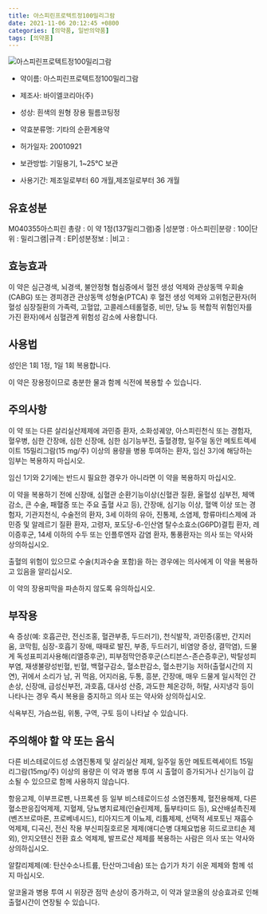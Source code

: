 ```yaml
---
title: 아스피린프로텍트정100밀리그람
date: 2021-11-06 20:12:45 +0800
categories: [의약품, 일반의약품]
tags: [의약품]
---
```

![아스피린프로텍트정100밀리그람](https://nedrug.mfds.go.kr/pbp/cmn/itemImageDownload/147427668455400184)

- 약이름: 아스피린프로텍트정100밀리그람
- 제조사: 바이엘코리아(주)
- 성상: 흰색의 원형 장용 필름코팅정
- 약효분류명: 기타의 순환계용약
- 허가일자: 20010921
- 보관방법: 기밀용기, 1~25℃ 보관

- 사용기간: 제조일로부터 60 개월,제조일로부터 36 개월
## 유효성분
M040355아스피린
총량 : 이 약 1정(137밀리그램)중 
|성분명 : 아스피린|분량 : 100|단위 : 밀리그램|규격 : EP|성분정보 : |비고 :
## 효능효과
이 약은 심근경색, 뇌경색, 불안정형 협심증에서 혈전 생성 억제와 관상동맥 우회술(CABG) 또는 경피경관 관상동맥 성형술(PTCA) 후 혈전 생성 억제와 고위험군환자(허혈성 심장질환의 가족력, 고혈압, 고콜레스테롤혈증, 비만, 당뇨 등 복합적 위험인자를 가진 환자)에서 심혈관계 위험성 감소에 사용합니다.

## 사용법
성인은 1회 1정, 1일 1회 복용합니다.

이 약은 장용정이므로 충분한 물과 함께 식전에 복용할 수 있습니다.

## 주의사항
이 약 또는 다른 살리실산제제에 과민증 환자, 소화성궤양, 아스피린천식 또는 경험자, 혈우병, 심한 간장애, 심한 신장애, 심한 심기능부전, 출혈경향, 일주일 동안 메토트렉세이트 15밀리그람(15 mg/주) 이상의 용량을 병용 투여하는 환자, 임신 3기에 해당하는 임부는 복용하지 마십시오.

임신 1기와 2기에는 반드시 필요한 경우가 아니라면 이 약을 복용하지 마십시오.

이 약을 복용하기 전에 신장애, 심혈관 순환기능이상(신혈관 질환, 울혈성 심부전, 체액 감소, 큰 수술, 패혈증 또는 주요 출혈 사고 등), 간장애, 심기능 이상, 혈액 이상 또는 경험자, 기관지천식, 수술전의 환자, 3세 이하의 유아, 진통제, 소염제, 항류마티스제에 과민증 및 알레르기 질환 환자, 고령자, 포도당-6-인산염 탈수소효소(G6PD)결핍 환자, 레이증후군, 14세 이하의 수두 또는 인플루엔자 감염 환자, 통풍환자는 의사 또는 약사와 상의하십시오.

출혈의 위험이 있으므로 수술(치과수술 포함)을 하는 경우에는 의사에게 이 약을 복용하고 있음을 알리십시오.

이 약의 장용피막을 파손하지 않도록 유의하십시오.

## 부작용
쇽 증상(예: 호흡곤란, 전신조홍, 혈관부종, 두드러기), 천식발작, 과민증(홍반, 간지러움, 코막힘, 심장-호흡기 장애, 때때로 발진, 부종, 두드러기, 비염양 증상, 결막염), 드물게 독성표피괴사용해(리엘증후군), 피부점막안증후군(스티븐스-존슨증후군), 박탈성피부염, 재생불량성빈혈, 빈혈, 백혈구감소, 혈소판감소, 혈소판기능 저하(출혈시간의 지연), 귀에서 소리가 남, 귀 먹음, 어지러움, 두통, 흥분, 간장애, 매우 드물게 일시적인 간손상, 신장애, 급성신부전, 과호흡, 대사성 산증, 과도한 체온강하, 허탈, 사지냉각 등이 나타나는 경우 즉시 복용을 중지하고 의사 또는 약사와 상의하십시오.

식욕부진, 가슴쓰림, 위통, 구역, 구토 등이 나타날 수 있습니다.

## 주의해야 할 약 또는 음식
다른 비스테로이드성 소염진통제 및 살리실산 제제, 일주일 동안 메토트렉세이트 15밀리그람(15mg/주) 이상의 용량은 이 약과 병용 투여 시 출혈이 증가되거나 신기능이 감소될 수 있으므로 함께 사용하지 않습니다.

항응고제, 이부프로펜, 나프록센 등 일부 비스테로이드성 소염진통제, 혈전용해제, 다른 혈소판응집억제제, 지혈제, 당뇨병치료제(인슐린제제, 톨부타미드 등), 요산배설촉진제(벤즈브로마론, 프로베네시드), 티아지드계 이뇨제, 리튬제제, 선택적 세포토닌 재흡수 억제제, 디곡신, 전신 작용 부신피질호르몬 제제(애디슨병 대체요법용 히드로코티손 제외), 안지오텐신 전환 효소 억제제, 발프로산 제제를 복용하는 사람은 의사 또는 약사와 상의하십시오.

알칼리제제(예: 탄산수소나트륨, 탄산마그네슘) 또는 습기가 차기 쉬운 제제와 함께 섞지 마십시오.

알코올과 병용 투여 시 위장관 점막 손상이 증가하고, 이 약과 알코올의 상승효과로 인해 출혈시간이 연장될 수 있습니다.

